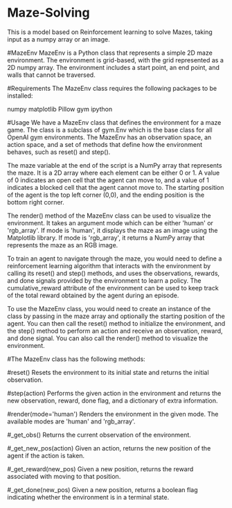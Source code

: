 # Maze-Solving
This is a model based on Reinforcement learning to solve Mazes, taking input as a numpy array or an image.

#MazeEnv
MazeEnv is a Python class that represents a simple 2D maze environment. The environment is grid-based, with the grid represented as a 2D numpy array. The environment includes a start point, an end point, and walls that cannot be traversed.

#Requirements
The MazeEnv class requires the following packages to be installed:

numpy
matplotlib
Pillow
gym
ipython

#Usage
We have a MazeEnv class that defines the environment for a maze game. The class is a subclass of gym.Env which is the base class for all OpenAI gym environments. The MazeEnv has an observation space, an action space, and a set of methods that define how the environment behaves, such as reset() and step().

The maze variable at the end of the script is a NumPy array that represents the maze. It is a 2D array where each element can be either 0 or 1. A value of 0 indicates an open cell that the agent can move to, and a value of 1 indicates a blocked cell that the agent cannot move to. The starting position of the agent is the top left corner (0,0), and the ending position is the bottom right corner.

The render() method of the MazeEnv class can be used to visualize the environment. It takes an argument mode which can be either 'human' or 'rgb_array'. If mode is 'human', it displays the maze as an image using the Matplotlib library. If mode is 'rgb_array', it returns a NumPy array that represents the maze as an RGB image.

To train an agent to navigate through the maze, you would need to define a reinforcement learning algorithm that interacts with the environment by calling its reset() and step() methods, and uses the observations, rewards, and done signals provided by the environment to learn a policy. The cumulative_reward attribute of the environment can be used to keep track of the total reward obtained by the agent during an episode.

To use the MazeEnv class, you would need to create an instance of the class by passing in the maze array and optionally the starting position of the agent. You can then call the reset() method to initialize the environment, and the step() method to perform an action and receive an observation, reward, and done signal. You can also call the render() method to visualize the environment.


#The MazeEnv class has the following methods:

#reset()
Resets the environment to its initial state and returns the initial observation.

#step(action)
Performs the given action in the environment and returns the new observation, reward, done flag, and a dictionary of extra information.

#render(mode='human')
Renders the environment in the given mode. The available modes are 'human' and 'rgb_array'.

#_get_obs()
Returns the current observation of the environment.

#_get_new_pos(action)
Given an action, returns the new position of the agent if the action is taken.

#_get_reward(new_pos)
Given a new position, returns the reward associated with moving to that position.

#_get_done(new_pos)
Given a new position, returns a boolean flag indicating whether the environment is in a terminal state.
